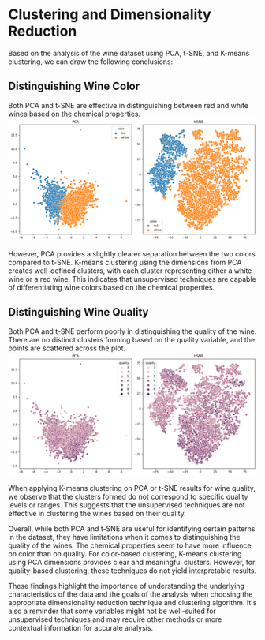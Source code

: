 # Clustering and Dimensionality Reduction

Based on the analysis of the wine dataset using PCA, t-SNE, and K-means clustering, we can draw the following conclusions:

## Distinguishing Wine Color

Both PCA and t-SNE are effective in distinguishing between red and white wines based on the chemical properties.
![Alt text](image.png)

However, PCA provides a slightly clearer separation between the two colors compared to t-SNE. K-means clustering using the dimensions from PCA creates well-defined clusters, with each cluster representing either a white wine or a red wine. This indicates that unsupervised techniques are capable of differentiating wine colors based on the chemical properties.

## Distinguishing Wine Quality

Both PCA and t-SNE perform poorly in distinguishing the quality of the wine. There are no distinct clusters forming based on the quality variable, and the points are scattered across the plot.
![Alt text](image-1.png)

When applying K-means clustering on PCA or t-SNE results for wine quality, we observe that the clusters formed do not correspond to specific quality levels or ranges. This suggests that the unsupervised techniques are not effective in clustering the wines based on their quality.

Overall, while both PCA and t-SNE are useful for identifying certain patterns in the dataset, they have limitations when it comes to distinguishing the quality of the wines. The chemical properties seem to have more influence on color than on quality. For color-based clustering, K-means clustering using PCA dimensions provides clear and meaningful clusters. However, for quality-based clustering, these techniques do not yield interpretable results.

These findings highlight the importance of understanding the underlying characteristics of the data and the goals of the analysis when choosing the appropriate dimensionality reduction technique and clustering algorithm. It's also a reminder that some variables might not be well-suited for unsupervised techniques and may require other methods or more contextual information for accurate analysis.